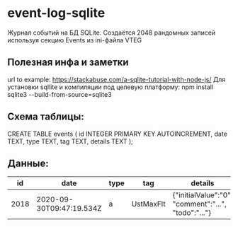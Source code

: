 # event-log-sqlite
Журнал событий на БД SQLite.
Создаётся 2048 рандомных записей
используя секцию Events из ini-файла VTEG

## Полезная инфа и заметки
url to example: https://stackabuse.com/a-sqlite-tutorial-with-node-js/
Для установки sqllite и компиляции под целевую платформу:
npm install sqlite3 --build-from-source=sqlite3

## Схема таблицы:

CREATE TABLE events (
    id      INTEGER PRIMARY KEY AUTOINCREMENT,
    date    TEXT,
    type    TEXT,
    tag     TEXT,
    details TEXT
);

## Данные:

|id   | date                   |type| tag     | details             |
|---|---|---|---|---|
|2018 |2020-09-30T09:47:19.534Z| a	|UstMaxFlt|{"initialValue":"0",  "comment":"...",  "todo":"..."} |
